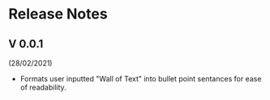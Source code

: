 # Release Notes

## V 0.0.1

(28/02/2021)

- Formats user inputted "Wall of Text" into bullet point sentances for ease of
  readability.
